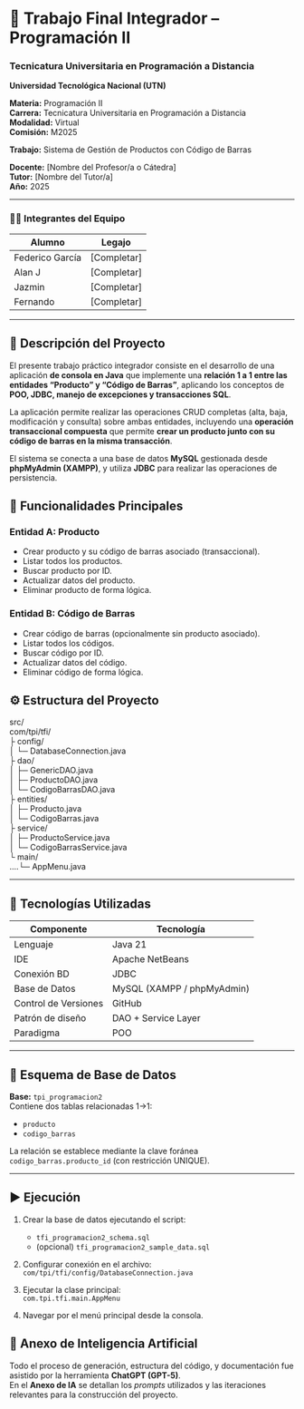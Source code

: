 # 🧾 Trabajo Final Integrador – Programación II 
### Tecnicatura Universitaria en Programación a Distancia
**Universidad Tecnológica Nacional (UTN)**  


**Materia:** Programación II  
**Carrera:** Tecnicatura Universitaria en Programación a Distancia  
**Modalidad:**  Virtual  
**Comisión:** M2025  

**Trabajo:** Sistema de Gestión de Productos con Código de Barras  

**Docente:** [Nombre del Profesor/a o Cátedra]  
**Tutor:** [Nombre del Tutor/a]  
**Año:** 2025  

---

### 👨‍💻 Integrantes del Equipo

| Alumno | Legajo | 
|---------|---------|
| Federico García | [Completar] |
| Alan J | [Completar] | 
| Jazmin | [Completar] | 
| Fernando  | [Completar] | 

---

## 🧠 Descripción del Proyecto

El presente trabajo práctico integrador consiste en el desarrollo de una aplicación **de consola en Java** que implemente una **relación 1 a 1 entre las entidades “Producto” y “Código de Barras”**, aplicando los conceptos de **POO, JDBC, manejo de excepciones y transacciones SQL**.

La aplicación permite realizar las operaciones CRUD completas (alta, baja, modificación y consulta) sobre ambas entidades, incluyendo una **operación transaccional compuesta** que permite **crear un producto junto con su código de barras en la misma transacción**.

El sistema se conecta a una base de datos **MySQL** gestionada desde **phpMyAdmin (XAMPP)**, y utiliza **JDBC** para realizar las operaciones de persistencia.  



## 🧩 Funcionalidades Principales

### Entidad A: Producto
- Crear producto y su código de barras asociado (transaccional).  
- Listar todos los productos.  
- Buscar producto por ID.  
- Actualizar datos del producto.  
- Eliminar producto de forma lógica.

### Entidad B: Código de Barras
- Crear código de barras (opcionalmente sin producto asociado).  
- Listar todos los códigos.  
- Buscar código por ID.  
- Actualizar datos del código.  
- Eliminar código de forma lógica.


## ⚙️ Estructura del Proyecto

src/  
com/tpi/tfi/  
├ config/  
│ └─ DatabaseConnection.java  
├ dao/  
│ ├─ GenericDAO.java  
│ ├─ ProductoDAO.java  
│ └─ CodigoBarrasDAO.java  
├ entities/  
│ ├─ Producto.java  
│ └─ CodigoBarras.java  
├ service/  
│ ├─ ProductoService.java  
│ └─ CodigoBarrasService.java  
└ main/  
....└─ AppMenu.java

---

## 🧰 Tecnologías Utilizadas

| Componente | Tecnología |
|-------------|-------------|
| Lenguaje | Java 21 |
| IDE | Apache NetBeans |
| Conexión BD | JDBC |
| Base de Datos | MySQL (XAMPP / phpMyAdmin) |
| Control de Versiones | GitHub |
| Patrón de diseño | DAO + Service Layer |
| Paradigma | POO |

---

## 🧾 Esquema de Base de Datos

**Base:** `tpi_programacion2`  
Contiene dos tablas relacionadas 1→1:  
- `producto`  
- `codigo_barras`  

La relación se establece mediante la clave foránea `codigo_barras.producto_id` (con restricción UNIQUE).

---

## ▶️ Ejecución

1. Crear la base de datos ejecutando el script:  
   - `tfi_programacion2_schema.sql`  
   - (opcional) `tfi_programacion2_sample_data.sql`

2. Configurar conexión en el archivo:  
   `com/tpi/tfi/config/DatabaseConnection.java`

3. Ejecutar la clase principal:  
   `com.tpi.tfi.main.AppMenu`

4. Navegar por el menú principal desde la consola.




## 🧾 Anexo de Inteligencia Artificial
Todo el proceso de generación, estructura del código, y documentación fue asistido por la herramienta **ChatGPT (GPT-5)**.   
En el **Anexo de IA** se detallan los *prompts* utilizados y las iteraciones relevantes para la construcción del proyecto.


